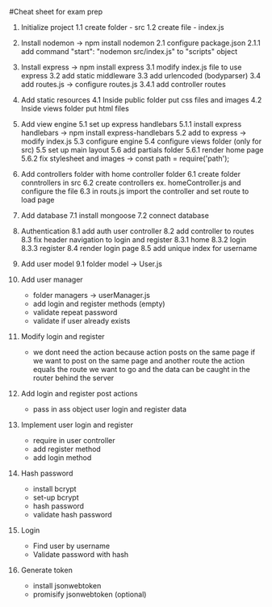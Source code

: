 #Cheat sheet for exam prep
1. Initialize project
    1.1 create folder - src
    1.2 create file - index.js

2. Install nodemon -> npm install nodemon
    2.1 configure package.json
        2.1.1 add command "start": "nodemon src/index.js" to "scripts" object

3. Install express -> npm install express
    3.1 modify index.js file to use express
    3.2 add static middleware
    3.3 add urlencoded (bodyparser)
    3.4 add routes.js -> configure routes.js
        3.4.1 add controller routes
    
4. Add static resources
    4.1 Inside public folder put css files and images
    4.2 Inside views folder put html files

5. Add view engine
    5.1 set up express handlebars
        5.1.1 install express handlebars -> npm install express-handlebars
    5.2 add to express -> modify index.js
    5.3 configure engine
    5.4 configure views folder (only for src)
    5.5 set up main layout
    5.6 add partials folder
        5.6.1 render home page
        5.6.2 fix stylesheet and images -> const path = require('path');
    
6. Add controllers folder with home controller folder
    6.1 create folder conntrollers in src 
    6.2 create controllers ex. homeController.js and configure the file
    6.3 in routs.js import the controller and set route to load page

7. Add database
    7.1 install mongoose
    7.2 connect database

8. Authentication
    8.1 add auth user controller
    8.2 add controller to routes
    8.3 fix header navigation to login and register
        8.3.1 home
        8.3.2 login
        8.3.3 register
    8.4 render login page
    8.5 add unique index for username

9. Add user model
    9.1 folder model -> User.js

10. Add user manager
    * folder managers -> userManager.js
    * add login and register methods (empty)
    * validate repeat password
    * validate if user already exists

11. Modify login and register
    * we dont need the action because action posts on the same page 
    if we want to post on the same page and another route
    the action equals the route we want to go 
    and the data can be caught in the router behind the server

12. Add login and register post actions
    * pass in ass object user login and register data

13. Implement user login and register
    * require in user controller
    * add register method
    * add login method

14. Hash password
    * install bcrypt
    * set-up bcrypt
    * hash password
    * validate hash password

15. Login
    * Find user by username
    * Validate password with hash

16. Generate token
    * install jsonwebtoken
    * promisify jsonwebtoken (optional)


